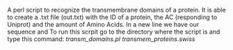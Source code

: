 A perl script to recognize the transmembrane domains of a protein. It is able to create a .txt file (out.txt) with the ID of a protein, the AC (responding to Uniprot) 
and the amount of Amino Acids. In a new line we have our sequence and 
To run this scrpit go to the directory where the script is and type this command: _transm_domains.pl transmem_proteins.swiss_
